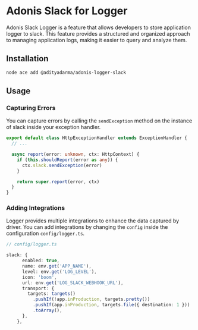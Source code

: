 # Adonis Slack for Logger
Adonis Slack Logger is a feature that allows developers to store application logger to slack. This feature provides a structured and organized approach to managing application logs, making it easier to query and analyze them.

## Installation

```sh
node ace add @adityadarma/adonis-logger-slack
```

## Usage

### Capturing Errors

You can capture errors by calling the `sendException` method on the instance of slack inside your exception handler.

```ts
export default class HttpExceptionHandler extends ExceptionHandler {
  // ...

  async report(error: unknown, ctx: HttpContext) {
    if (this.shouldReport(error as any)) {
      ctx.slack.sendException(error)
    }

    return super.report(error, ctx)
  }
}
```

### Adding Integrations

Logger provides multiple integrations to enhance the data captured by driver. You can add integrations by changing the `config` inside the configuration `config/logger.ts`.


```ts
// config/logger.ts

slack: {
      enabled: true,
      name: env.get('APP_NAME'),
      level: env.get('LOG_LEVEL'),
      icon: 'boom', 
      url: env.get('LOG_SLACK_WEBHOOK_URL'),
      transport: {
        targets: targets()
          .pushIf(!app.inProduction, targets.pretty())
          .pushIf(app.inProduction, targets.file({ destination: 1 }))
          .toArray(),
      },
    },
```
